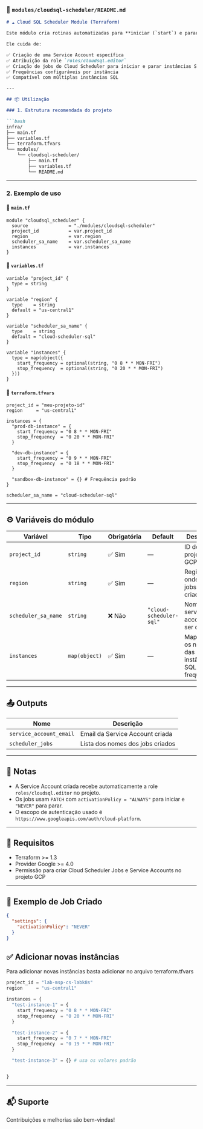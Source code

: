 ### 📄 `modules/cloudsql-scheduler/README.md`

````markdown
# ☁️ Cloud SQL Scheduler Module (Terraform)

Este módulo cria rotinas automatizadas para **iniciar (`start`) e parar (`stop`) instâncias do Cloud SQL** utilizando o **Cloud Scheduler** no GCP.

Ele cuida de:

✅ Criação de uma Service Account específica  
✅ Atribuição da role `roles/cloudsql.editor`  
✅ Criação de jobs do Cloud Scheduler para iniciar e parar instâncias SQL  
✅ Frequências configuráveis por instância  
✅ Compatível com múltiplas instâncias SQL

---

## 📦 Utilização

### 1. Estrutura recomendada do projeto

```bash
infra/
├── main.tf
├── variables.tf
├── terraform.tfvars
└── modules/
    └── cloudsql-scheduler/
        ├── main.tf
        ├── variables.tf
        └── README.md
````

---

### 2. Exemplo de uso

#### 📄 `main.tf`

```hcl
module "cloudsql_scheduler" {
  source               = "./modules/cloudsql-scheduler"
  project_id           = var.project_id
  region               = var.region
  scheduler_sa_name    = var.scheduler_sa_name
  instances            = var.instances
}
```

#### 📄 `variables.tf`

```hcl
variable "project_id" {
  type = string
}

variable "region" {
  type    = string
  default = "us-central1"
}

variable "scheduler_sa_name" {
  type    = string
  default = "cloud-scheduler-sql"
}

variable "instances" {
  type = map(object({
    start_frequency = optional(string, "0 8 * * MON-FRI")
    stop_frequency  = optional(string, "0 20 * * MON-FRI")
  }))
}
```

#### 📄 `terraform.tfvars`

```hcl
project_id = "meu-projeto-id"
region     = "us-central1"

instances = {
  "prod-db-instance" = {
    start_frequency = "0 8 * * MON-FRI"
    stop_frequency  = "0 20 * * MON-FRI"
  }

  "dev-db-instance" = {
    start_frequency = "0 9 * * MON-FRI"
    stop_frequency  = "0 18 * * MON-FRI"
  }

  "sandbox-db-instance" = {} # Frequência padrão
}

scheduler_sa_name = "cloud-scheduler-sql"
```

---

## ⚙️ Variáveis do módulo

| Variável            | Tipo          | Obrigatória | Default                 | Descrição                                               |
| ------------------- | ------------- | ----------- | ----------------------- | ------------------------------------------------------- |
| `project_id`        | `string`      | ✅ Sim       | —                       | ID do projeto GCP                                       |
| `region`            | `string`      | ✅ Sim       | —                       | Região onde os jobs serão criados                       |
| `scheduler_sa_name` | `string`      | ❌ Não       | `"cloud-scheduler-sql"` | Nome da service account a ser criada                    |
| `instances`         | `map(object)` | ✅ Sim       | —                       | Mapa com os nomes das instâncias SQL e suas frequências |

---

## 📤 Outputs

| Nome                    | Descrição                        |
| ----------------------- | -------------------------------- |
| `service_account_email` | Email da Service Account criada  |
| `scheduler_jobs`        | Lista dos nomes dos jobs criados |

---

## 🧠 Notas

* A Service Account criada recebe automaticamente a role `roles/cloudsql.editor` no projeto.
* Os jobs usam `PATCH` com `activationPolicy = "ALWAYS"` para iniciar e `"NEVER"` para parar.
* O escopo de autenticação usado é `https://www.googleapis.com/auth/cloud-platform`.

---

## 🚀 Requisitos

* Terraform >= 1.3
* Provider Google >= 4.0
* Permissão para criar Cloud Scheduler Jobs e Service Accounts no projeto GCP

---

## 📎 Exemplo de Job Criado

```json
{
  "settings": {
    "activationPolicy": "NEVER"
  }
}
```

## ✅ Adicionar novas instâncias

Para adicionar novas instâncias basta adicionar no arquivo terraform.tfvars

```tf
project_id = "lab-msp-cs-labk8s"
region     = "us-central1"

instances = {
  "test-instance-1" = {
    start_frequency = "0 8 * * MON-FRI"
    stop_frequency  = "0 20 * * MON-FRI"
  }

  "test-instance-2" = {
    start_frequency = "0 7 * * MON-FRI"
    stop_frequency  = "0 19 * * MON-FRI"
  }

  "test-instance-3" = {} # usa os valores padrão


}
```

---

## 📬 Suporte

Contribuições e melhorias são bem-vindas!

